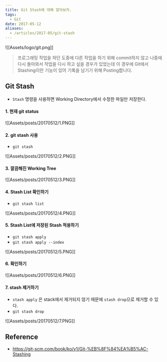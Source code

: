 ```yaml
---
title: Git Stash에 대해 알아보자.
tags:
  - Git
date: 2017-05-12
aliases: 
  - /articles/2017-05/git-stash
---
```


![[Assets/logo/git.png]]

> 프로그래밍 작업을 하던 도중에 다른 작업을 하기 위해 commit하지 않고 나중에 다시 돌아와서 작업을 다시 하고 싶을 경우가 있었는데 이 경우에 Git에서 Stashing이란 기능이 있어 기록을 남기기 위해 Posting합니다.

## Git Stash
- `Stash` 명령을 사용하면 Working Directory에서 수정한 파일만 저장한다.

#### 1. 현재 git status

![[Assets/posts/20170512/1.PNG]]

#### 2. git stash 사용
- `git stash`

![[Assets/posts/20170512/2.PNG]]

#### 3. 깔끔해진 Working Tree

![[Assets/posts/20170512/3.PNG]]

#### 4. Stash List 확인하기
- `git stash list`

![[Assets/posts/20170512/4.PNG]]

#### 5. Stash List에 저장된 Stash 적용하기
- `git stash apply`
- `git stash apply --index`

![[Assets/posts/20170512/5.PNG]]

#### 6. 확인하기

![[Assets/posts/20170512/6.PNG]]

#### 7. stash 제거하기
- `stash apply` 은 stack에서 제거되지 않기 때문에 `stash drop`으로 제거할 수 있다.
- `git stash drop`

![[Assets/posts/20170512/7.PNG]]

## Reference
- <https://git-scm.com/book/ko/v1/Git-%EB%8F%84%EA%B5%AC-Stashing>
